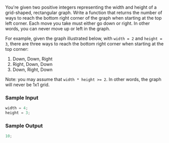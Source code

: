 You're given two positive integers representing the width and height of a grid-shaped, rectangular graph. Write a function that returns the number of ways to reach the bottom right corner of the graph when starting at the top left corner. Each move you take must either go down or right. In other words, you can never move up or left in the graph.

For example, given the graph illustrated below, with `width = 2` and `height = 3`, there are three ways to reach the bottom right corner when starting at the top corner:

1. Down, Down, Right
2. Right, Down, Down
3. Down, Right, Down

Note: you may assume that `width * height >= 2`. In other words, the graph will never be 1x1 grid.

### Sample Input

```javascript
width = 4;
height = 3;
```

### Sample Output

```javascript
10;
```
